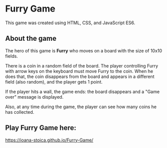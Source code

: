 # Furry Game
This game was created using HTML, CSS, and JavaScript ES6.

## About the game 

The hero of this game is **Furry** who moves on a board with the size of 10x10 fields.

There is a coin in a random field of the board. The player controlling Furry with arrow keys on the keyboard must move Furry to the coin. When he does that, the coin disappears from the board and appears in a different field (also random), and the player gets 1 point.

If the player hits a wall, the game ends: the board disappears and a "Game over" message is displayed.

Also, at any time during the game, the player can see how many coins he has collected.

## Play Furry Game here:

https://ioana-stoica.github.io/Furry-Game/



